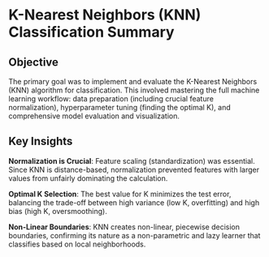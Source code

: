 # K-Nearest Neighbors (KNN) Classification Summary

## Objective

The primary goal was to implement and evaluate the K-Nearest Neighbors (KNN) algorithm for classification. This involved mastering the full machine learning workflow: data preparation (including crucial feature normalization), hyperparameter tuning (finding the optimal K), and comprehensive model evaluation and visualization.

## Key Insights

**Normalization is Crucial**: Feature scaling (standardization) was essential. Since KNN is distance-based, normalization prevented features with larger values from unfairly dominating the calculation.

**Optimal K Selection**: The best value for K minimizes the test error, balancing the trade-off between high variance (low K, overfitting) and high bias (high K, oversmoothing).

**Non-Linear Boundaries**: KNN creates non-linear, piecewise decision boundaries, confirming its nature as a non-parametric and lazy learner that classifies based on local neighborhoods.